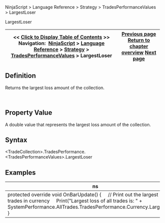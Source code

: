 ﻿
NinjaScript \> Language Reference \> Strategy \> TradesPerformanceValues \> LargestLoser

LargestLoser

| \<\< [Click to Display Table of Contents](largestloser.md) \>\> **Navigation:**     [NinjaScript](ninjascript-1.md) \> [Language Reference](language_reference_wip-1.md) \> [Strategy](strategy-1.md) \> [TradesPerformanceValues](tradesperformancevalues-1.md) \> LargestLoser | [Previous page](drawdown-1.md) [Return to chapter overview](tradesperformancevalues-1.md) [Next page](largestwinner-1.md) |
| --- | --- |
## Definition
Returns the largest loss amount of the collection.  

 
## Property Value
A double value that represents the largest loss amount of the collection.
 
## Syntax
\<TradeCollection\>.TradesPerformance.\<TradesPerformanceValues\>.LargestLoser

## 
## Examples

| ns |
| --- |
| protected override void OnBarUpdate() {      // Print out the largest loss of all trades in currency      Print("Largest loss of all trades is: " \+ SystemPerformance.AllTrades.TradesPerformance.Currency.LargestLoser); } |
